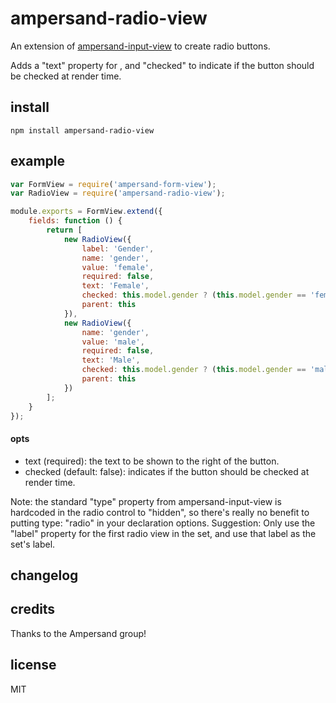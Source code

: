 # ampersand-radio-view
An extension of [ampersand-input-view](https://github.com/AmpersandJS/ampersand-input-view) to create radio buttons.

Adds a "text" property for , and "checked" to indicate if the button should be checked at render time.

## install
```
npm install ampersand-radio-view
```

## example

```javascript
var FormView = require('ampersand-form-view');
var RadioView = require('ampersand-radio-view');

module.exports = FormView.extend({
    fields: function () {
        return [
            new RadioView({
                label: 'Gender',
                name: 'gender',
                value: 'female',
                required: false,
                text: 'Female',
                checked: this.model.gender ? (this.model.gender == 'female') : false,
                parent: this
            }),
            new RadioView({
                name: 'gender',
                value: 'male',
                required: false,
                text: 'Male',
                checked: this.model.gender ? (this.model.gender == 'male') : false,
                parent: this
            })
        ];
    }
});

```

#### opts

- text (required): the text to be shown to the right of the button.
- checked (default: false): indicates if the button should be checked at render time.

Note: the standard "type" property from ampersand-input-view is hardcoded in the radio control to "hidden", so there's really no benefit to putting type: "radio" in your declaration options.
Suggestion: Only use the "label" property for the first radio view in the set, and use that label as the set's label.
## changelog


## credits

Thanks to the Ampersand group!

## license

MIT

